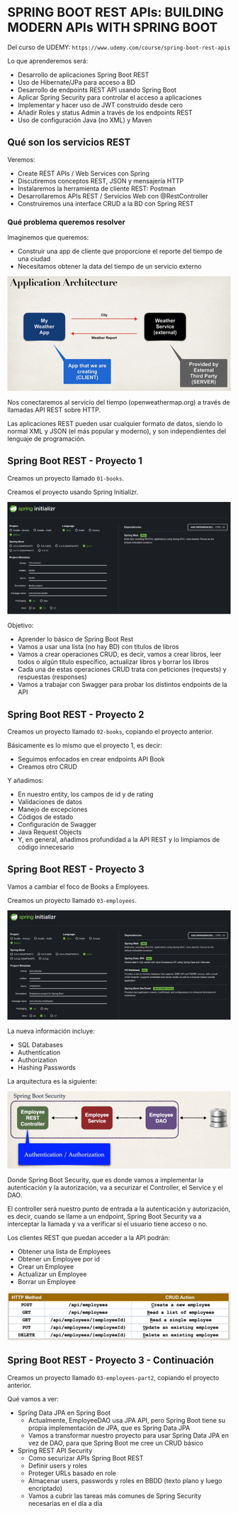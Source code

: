 # SPRING BOOT REST APIs: BUILDING MODERN APIs WITH SPRING BOOT

Del curso de UDEMY: `https://www.udemy.com/course/spring-boot-rest-apis`

Lo que aprenderemos será:

- Desarrollo de aplicaciones Spring Boot REST
- Uso de Hibernate/JPa para acceso a BD
- Desarrollo de endpoints REST API usando Spring Boot
- Aplicar Spring Security para controlar el acceso a aplicaciones
- Implementar y hacer uso de JWT construido desde cero
- Añadir Roles y status Admin a través de los endpoints REST
- Uso de configuración Java (no XML) y Maven

## Qué son los servicios REST

Veremos:

- Create REST APIs / Web Services con Spring
- Discutiremos conceptos REST, JSON y mensajería HTTP
- Instalaremos la herramienta de cliente REST: Postman
- Desarrollaremos APIs REST / Servicios Web con @RestController
- Construiremos una interface CRUD a la BD con Spring REST

### Qué problema queremos resolver

Imaginemos que queremos:

- Construir una app de cliente que proporcione el reporte del tiempo de una ciudad
- Necesitamos obtener la data del tiempo de un servicio externo

![alt Arquitectura](./images/01-Arquitectura.png)

Nos conectaremos al servicio del tiempo (openweathermap.org) a través de llamadas API REST sobre HTTP.

Las aplicaciones REST pueden usar cualquier formato de datos, siendo lo normal XML y JSON (el más popular y moderno), y son independientes del lenguaje de programación.

## Spring Boot REST - Proyecto 1

Creamos un proyecto llamado `01-books`.

Creamos el proyecto usando Spring Initializr.

![alt Proyecto 1](./images/02-Project1-SpringInitializr.png)

Objetivo:

- Aprender lo básico de Spring Boot Rest
- Vamos a usar una lista (no hay BD) con títulos de libros
- Vamos a crear operaciones CRUD, es decir, vamos a crear libros, leer todos o algún título específico, actualizar libros y borrar los libros
- Cada una de estas operaciones CRUD trata con peticiones (requests) y respuestas (responses)
- Vamos a trabajar con Swagger para probar los distintos endpoints de la API

## Spring Boot REST - Proyecto 2

Creamos un proyecto llamado `02-books`, copiando el proyecto anterior.

Básicamente es lo mismo que el proyecto 1, es decir:

- Seguimos enfocados en crear endpoints API Book
- Creamos otro CRUD

Y añadimos:

- En nuestro entity, los campos de id y de rating
- Validaciones de datos
- Manejo de excepciones
- Códigos de estado
- Configuración de Swagger
- Java Request Objects
- Y, en general, añadimos profundidad a la API REST y lo limpiamos de código innecesario

## Spring Boot REST - Proyecto 3

Vamos a cambiar el foco de Books a Employees.

Creamos un proyecto llamado `03-employees`.

![alt Proyecto 3](./images/05-Project3-SpringInitializr.png)

La nueva información incluye:

- SQL Databases
- Authentication
- Authorization
- Hashing Passwords

La arquitectura es la siguiente:

![alt Arquitectura Proyecto 3](./images/03-ArquitecturaProyecto3.png)

Donde Spring Boot Security, que es donde vamos a implementar la autenticación y la autorización, va a securizar el Controller, el Service y el DAO.

El controller será nuestro punto de entrada a la autenticación y autorización, es decir, cuando se llame a un endpoint, Spring Boot Security va a interceptar la llamada y va a verificar si el usuario tiene acceso o no.

Los clientes REST que puedan acceder a la API podrán:

- Obtener una lista de Employees
- Obtener un Employee por id
- Crear un Employee
- Actualizar un Employee
- Borrar un Employee

![alt Endpoints Proyecto 3](./images/04-EndpointsProyecto3.png)

## Spring Boot REST - Proyecto 3 - Continuación

Creamos un proyecto llamado `03-employees-part2`, copiando el proyecto anterior.

Qué vamos a ver:

- Spring Data JPA en Spring Boot
  - Actualmente, EmployeeDAO usa JPA API, pero Spring Boot tiene su propia implementación de JPA, que es Spring Data JPA
  - Vamos a transformar nuestro proyecto para usar Spring Data JPA en vez de DAO, para que Spring Boot me cree un CRUD básico
- Spring REST API Security
  - Como securizar APIs Spring Boot REST
  - Definir users y roles
  - Proteger URLs basado en role
  - Almacenar users, passwords y roles en BBDD (texto plano y luego encriptado)
  - Vamos a cubrir las tareas más comunes de Spring Security necesarias en el día a día